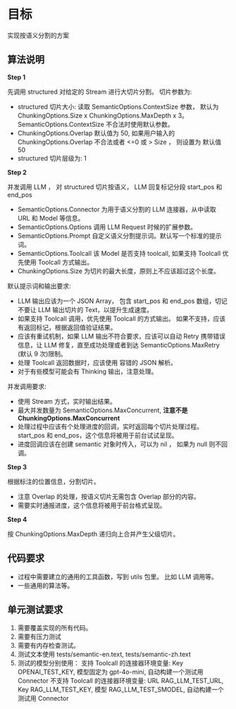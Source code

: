 # 目标

实现按语义分割的方案

## 算法说明

**Step 1**

先调用 structured 对给定的 Stream 进行大切片分割。 切片参数为:

- structured 切片大小: 读取 SemanticOptions.ContextSize 参数， 默认为 ChunkingOptions.Size x ChunkingOptions.MaxDepth x 3。 SemanticOptions.ContextSize 不合法时使用默认参数。
- ChunkingOptions.Overlap 默认值为 50, 如果用户输入的 ChunkingOptions.Overlap 不合法或者 <=0 或 > Size ， 则设置为 默认值 50
- structured 切片层级为: 1

**Step 2**

并发调用 LLM ， 对 structured 切片按语义， LLM 回复标记分段 start_pos 和 end_pos

- SemanticOptions.Connector 为用于语义分割的 LLM 连接器，从中读取 URL 和 Model 等信息。
- SemanticOptions.Options 调用 LLM Request 时候的扩展参数。
- SemanticOptions.Prompt 自定义语义分割提示词。默认写一个标准的提示词。
- SemanticOptions.Toolcall 该 Model 是否支持 toolcall, 如果支持 Toolcall 优先使用 Toolcall 方式输出。
- ChunkingOptions.Size 为切片的最大长度，原则上不应该超过这个长度。

默认提示词和输出要求:

- LLM 输出应该为一个 JSON Array， 包含 start_pos 和 end_pos 数组，切记不要让 LLM 输出切片的 Text，以提升生成速度。
- 如果支持 Toolcall 调用，优先使用 Toolcall 的方式输出。 如果不支持，应该有返回标记，根据返回值验证结果。
- 应该有重试机制，如果 LLM 输出不符合要求，应该可以自动 Retry 携带错误信息，让 LLM 修复，直至成功处理或者到达 SemanticOptions.MaxRetry (默认 9 次)限制。
- 处理 Toolcall 返回数据时，应该使用 容错的 JSON 解析。
- 对于有些模型可能会有 Thinking 输出，注意处理。

并发调用要求:

- 使用 Stream 方式，实时输出结果。
- 最大并发数量为 SemanticOptions.MaxConcurrent, **注意不是 ChunkingOptions.MaxConcurrent**
- 处理过程中应该有个处理进度的回调，实时返回每个切片处理过程。 start_pos 和 end_pos，这个信息将被用于前台试试呈现。
- 进度回调应该在创建 semantic 对象时传入，可以为 nil ， 如果为 null 则不回调。

**Step 3**

根据标注的位置信息，分割切片。

- 注意 Overlap 的处理，按语义切片无需包含 Overlap 部分的内容。
- 需要实时通报进度，这个信息将被用于前台格式呈现。

**Step 4**

按 ChunkingOptions.MaxDepth 递归向上合并产生父级切片。

## 代码要求

- 过程中需要建立的通用的工具函数，写到 utils 包里。 比如 LLM 调用等。
- 一些通用的算法等。

## 单元测试要求

1. 需要覆盖实现的所有代码。
2. 需要有压力测试
3. 需要有内存检查测试。
4. 测试文本使用 tests/semantic-en.text, tests/semantic-zh.text
5. 测试的模型分别使用：
   支持 Toolcall 的连接器环境变量: Key OPENAI_TEST_KEY, 模型固定为 gpt-4o-mini, 自动构建一个测试用 Connector
   不支持 Toolcall 的连接器环境变量: URL RAG_LLM_TEST_URL, Key RAG_LLM_TEST_KEY, 模型 RAG_LLM_TEST_SMODEL, 自动构建一个测试用 Connector
